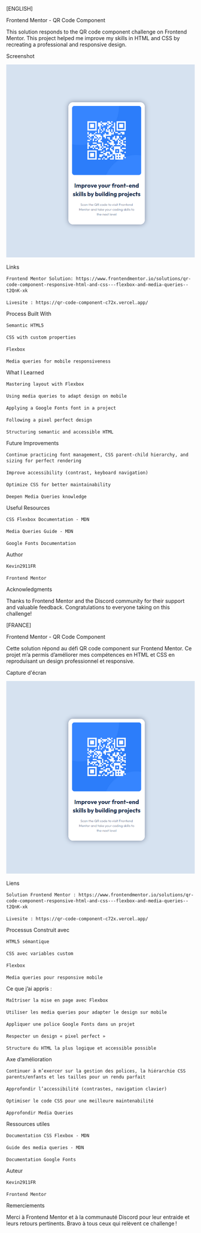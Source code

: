 [ENGLISH]

Frontend Mentor - QR Code Component

This solution responds to the QR code component challenge on Frontend Mentor. This project helped me improve my skills in HTML and CSS by recreating a professional and responsive design.

Screenshot

![alt text](media/snap.png)

Links

    Frontend Mentor Solution: https://www.frontendmentor.io/solutions/qr-code-component-responsive-html-and-css---flexbox-and-media-queries--t2QnK-xk
    
    Livesite : https://qr-code-component-c72x.vercel.app/

Process
Built With

    Semantic HTML5

    CSS with custom properties

    Flexbox

    Media queries for mobile responsiveness

What I Learned

    Mastering layout with Flexbox

    Using media queries to adapt design on mobile

    Applying a Google Fonts font in a project

    Following a pixel perfect design

    Structuring semantic and accessible HTML

Future Improvements

    Continue practicing font management, CSS parent-child hierarchy, and sizing for perfect rendering

    Improve accessibility (contrast, keyboard navigation)

    Optimize CSS for better maintainability

    Deepen Media Queries knowledge

Useful Resources

    CSS Flexbox Documentation - MDN

    Media Queries Guide - MDN

    Google Fonts Documentation

Author

    Kevin2911FR

    Frontend Mentor

Acknowledgments

Thanks to Frontend Mentor and the Discord community for their support and valuable feedback.
Congratulations to everyone taking on this challenge!


[FRANCE]


Frontend Mentor - QR Code Component

Cette solution répond au défi QR code component sur Frontend Mentor. Ce projet m’a permis d’améliorer mes compétences en HTML et CSS en reproduisant un design professionnel et responsive.

Capture d'écran

![alt text](media/snap.png)

Liens

    Solution Frontend Mentor : https://www.frontendmentor.io/solutions/qr-code-component-responsive-html-and-css---flexbox-and-media-queries--t2QnK-xk

    Livesite : https://qr-code-component-c72x.vercel.app/


Processus
Construit avec

    HTML5 sémantique

    CSS avec variables custom

    Flexbox

    Media queries pour responsive mobile


Ce que j’ai appris : 

    Maîtriser la mise en page avec Flexbox

    Utiliser les media queries pour adapter le design sur mobile

    Appliquer une police Google Fonts dans un projet

    Respecter un design « pixel perfect »

    Structure du HTML la plus logique et accessible possible

Axe d’amélioration

    Continuer à m’exercer sur la gestion des polices, la hiérarchie CSS parents/enfants et les tailles pour un rendu parfait

    Approfondir l’accessibilité (contrastes, navigation clavier)

    Optimiser le code CSS pour une meilleure maintenabilité

    Approfondir Media Queries

Ressources utiles

    Documentation CSS Flexbox - MDN

    Guide des media queries - MDN

    Documentation Google Fonts

Auteur

    Kevin2911FR

    Frontend Mentor


Remerciements

Merci à Frontend Mentor et à la communauté Discord pour leur entraide et leurs retours pertinents.
Bravo à tous ceux qui relèvent ce challenge !